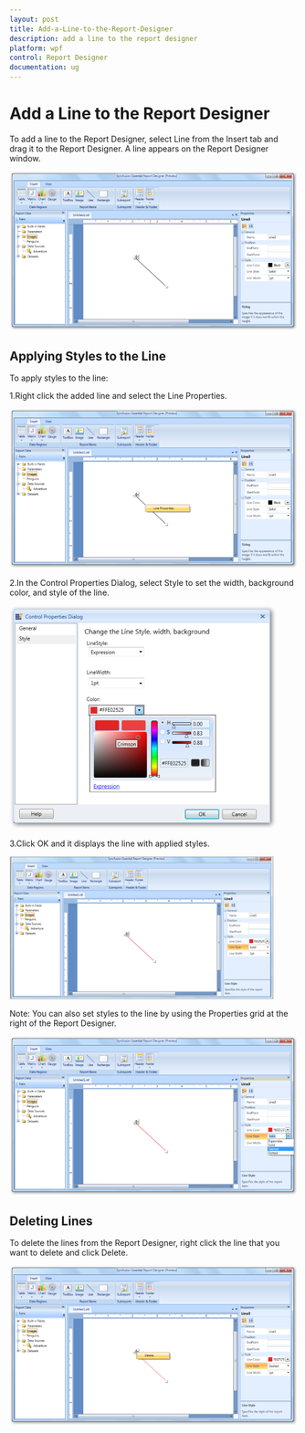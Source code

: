 ```yaml
---
layout: post
title: Add-a-Line-to-the-Report-Designer
description: add a line to the report designer
platform: wpf
control: Report Designer
documentation: ug
---
```


# Add a Line to the Report Designer

To add a line to the Report Designer, select Line from the Insert tab and drag it to the Report Designer. A line appears on the 
Report Designer window.

![](Add-a-Line-to-the-Report-Designer_images/Add-a-Line-to-the-Report-Designer_img1.png)



## Applying Styles to the Line

To apply styles to the line:

1.Right click the added line and select the Line Properties.

![C:/Users/radhas/Desktop/DesignerDocument/sshot-29.png](Add-a-Line-to-the-Report-Designer_images/Add-a-Line-to-the-Report-Designer_img2.png)

2.In the Control Properties Dialog, select Style to set the width, background color, and style of the line.

![](Add-a-Line-to-the-Report-Designer_images/Add-a-Line-to-the-Report-Designer_img3.png)

3.Click OK and it displays the line with applied styles.

![](Add-a-Line-to-the-Report-Designer_images/Add-a-Line-to-the-Report-Designer_img4.png)


Note: You can also set styles to the line by using the Properties grid at the right of the Report Designer.

![](Add-a-Line-to-the-Report-Designer_images/Add-a-Line-to-the-Report-Designer_img5.png)



## Deleting Lines 

To delete the lines from the Report Designer, right click the line that you want to delete and click Delete.

![](Add-a-Line-to-the-Report-Designer_images/Add-a-Line-to-the-Report-Designer_img6.png)



